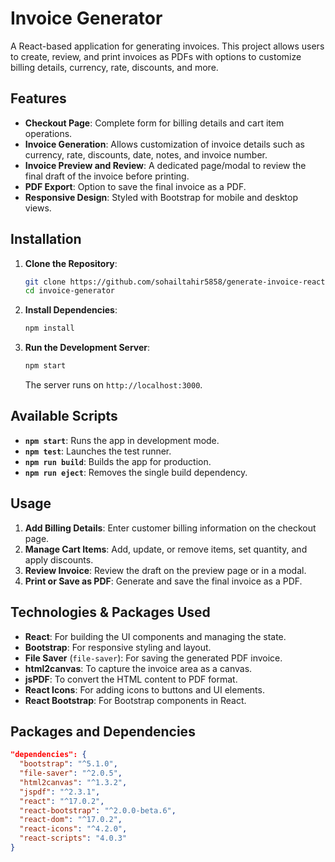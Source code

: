 # Invoice Generator

A React-based application for generating invoices. This project allows users to create, review, and print invoices as PDFs with options to customize billing details, currency, rate, discounts, and more.

## Features

- **Checkout Page**: Complete form for billing details and cart item operations.
- **Invoice Generation**: Allows customization of invoice details such as currency, rate, discounts, date, notes, and invoice number.
- **Invoice Preview and Review**: A dedicated page/modal to review the final draft of the invoice before printing.
- **PDF Export**: Option to save the final invoice as a PDF.
- **Responsive Design**: Styled with Bootstrap for mobile and desktop views.


## Installation

1. **Clone the Repository**:
    ```bash
    git clone https://github.com/sohailtahir5858/generate-invoice-react.git
    cd invoice-generator
    ```

2. **Install Dependencies**:
    ```bash
    npm install
    ```

3. **Run the Development Server**:
    ```bash
    npm start
    ```
    The server runs on `http://localhost:3000`.

## Available Scripts

- **`npm start`**: Runs the app in development mode.
- **`npm test`**: Launches the test runner.
- **`npm run build`**: Builds the app for production.
- **`npm run eject`**: Removes the single build dependency.

## Usage

1. **Add Billing Details**: Enter customer billing information on the checkout page.
2. **Manage Cart Items**: Add, update, or remove items, set quantity, and apply discounts.
3. **Review Invoice**: Review the draft on the preview page or in a modal.
4. **Print or Save as PDF**: Generate and save the final invoice as a PDF.

## Technologies & Packages Used

- **React**: For building the UI components and managing the state.
- **Bootstrap**: For responsive styling and layout.
- **File Saver** (`file-saver`): For saving the generated PDF invoice.
- **html2canvas**: To capture the invoice area as a canvas.
- **jsPDF**: To convert the HTML content to PDF format.
- **React Icons**: For adding icons to buttons and UI elements.
- **React Bootstrap**: For Bootstrap components in React.

## Packages and Dependencies

```json
"dependencies": {
  "bootstrap": "^5.1.0",
  "file-saver": "^2.0.5",
  "html2canvas": "^1.3.2",
  "jspdf": "^2.3.1",
  "react": "^17.0.2",
  "react-bootstrap": "^2.0.0-beta.6",
  "react-dom": "^17.0.2",
  "react-icons": "^4.2.0",
  "react-scripts": "4.0.3"
}
